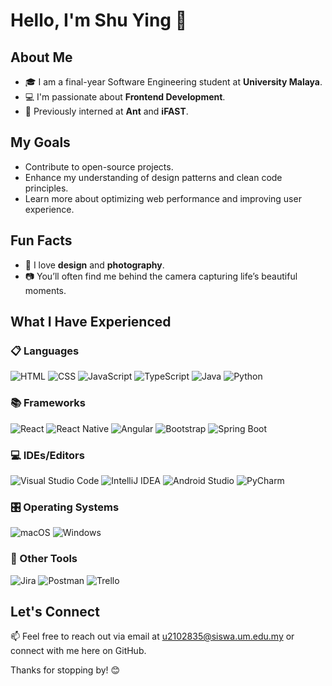 # Hello, I'm Shu Ying 👋

## About Me
- 🎓 I am a final-year Software Engineering student at **University Malaya**.
- 💻 I'm passionate about **Frontend Development**.
- 🚀 Previously interned at **Ant** and **iFAST**.

## My Goals
- Contribute to open-source projects.
- Enhance my understanding of design patterns and clean code principles.
- Learn more about optimizing web performance and improving user experience.

## Fun Facts
- 🎨 I love **design** and **photography**.
- 📷 You’ll often find me behind the camera capturing life’s beautiful moments.

## What I Have Experienced

### 📋 Languages
![HTML](https://img.shields.io/badge/-HTML-E34F26?style=flat-square&logo=html5&logoColor=white)
![CSS](https://img.shields.io/badge/-CSS-1572B6?style=flat-square&logo=css3&logoColor=white)
![JavaScript](https://img.shields.io/badge/-JavaScript-F7DF1E?style=flat-square&logo=javascript&logoColor=black)
![TypeScript](https://img.shields.io/badge/-TypeScript-007ACC?style=flat-square&logo=typescript&logoColor=white)
![Java](https://img.shields.io/badge/-Java-007396?style=flat-square&logo=java&logoColor=white)
![Python](https://img.shields.io/badge/-Python-3776AB?style=flat-square&logo=python&logoColor=white)

### 📚 Frameworks
![React](https://img.shields.io/badge/-React-61DAFB?style=flat-square&logo=react&logoColor=white)
![React Native](https://img.shields.io/badge/-React%20Native-61DAFB?style=flat-square&logo=react&logoColor=white)
![Angular](https://img.shields.io/badge/-Angular-DD0031?style=flat-square&logo=angular&logoColor=white)
![Bootstrap](https://img.shields.io/badge/-Bootstrap-7952B3?style=flat-square&logo=bootstrap&logoColor=white)
![Spring Boot](https://img.shields.io/badge/-Spring%20Boot-6DB33F?style=flat-square&logo=spring-boot&logoColor=white)

### 💻 IDEs/Editors
![Visual Studio Code](https://img.shields.io/badge/-Visual%20Studio%20Code-007ACC?style=flat-square&logo=visual-studio-code&logoColor=white)
![IntelliJ IDEA](https://img.shields.io/badge/-IntelliJ%20IDEA-000000?style=flat-square&logo=intellij-idea&logoColor=white)
![Android Studio](https://img.shields.io/badge/-Android%20Studio-3DDC84?style=flat-square&logo=android-studio&logoColor=white)
![PyCharm](https://img.shields.io/badge/-PyCharm-000000?style=flat-square&logo=pycharm&logoColor=white)

### 🎛️ Operating Systems
![macOS](https://img.shields.io/badge/-macOS-000000?style=flat-square&logo=apple&logoColor=white)
![Windows](https://img.shields.io/badge/-Windows-0078D6?style=flat-square&logo=windows&logoColor=white)

### 🥅 Other Tools
![Jira](https://img.shields.io/badge/-Jira-0052CC?style=flat-square&logo=jira&logoColor=white)
![Postman](https://img.shields.io/badge/-Postman-FF6C37?style=flat-square&logo=postman&logoColor=white)
![Trello](https://img.shields.io/badge/-Trello-0052CC?style=flat-square&logo=trello&logoColor=white)

## Let's Connect
📫 Feel free to reach out via email at [u2102835@siswa.um.edu.my](mailto:u2102835@siswa.um.edu.my) or connect with me here on GitHub.

Thanks for stopping by! 😊
